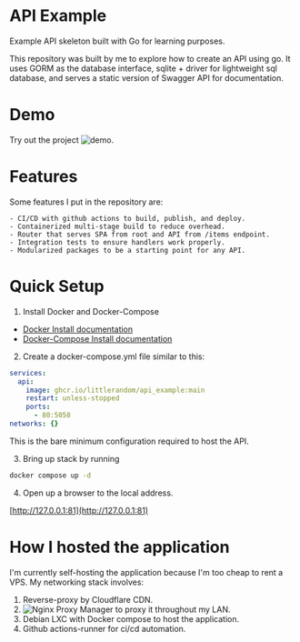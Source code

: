 # API Example
Example API skeleton built with Go for learning purposes.

This repository was built by me to explore how to create an API using go. It uses GORM as the database interface, sqlite + driver for lightweight sql database, and serves a static version of Swagger API for documentation.

# Demo

Try out the project ![demo](https://api.plainrandom.com/).

# Features

Some features I put in the repository are:

    - CI/CD with github actions to build, publish, and deploy.
    - Containerized multi-stage build to reduce overhead.
    - Router that serves SPA from root and API from /items endpoint.
    - Integration tests to ensure handlers work properly.
    - Modularized packages to be a starting point for any API.

# Quick Setup

1. Install Docker and Docker-Compose

- [Docker Install documentation](https://docs.docker.com/install/)
- [Docker-Compose Install documentation](https://docs.docker.com/compose/install/)

2. Create a docker-compose.yml file similar to this:

```yml
services:
  api:
    image: ghcr.io/littlerandom/api_example:main
    restart: unless-stopped
    ports:
      - 80:5050
networks: {}
```

This is the bare minimum configuration required to host the API.

3. Bring up stack by running

```bash
docker compose up -d
```

4. Open up a browser to the local address.

[http://127.0.0.1:81](http://127.0.0.1:81)

# How I hosted the application

I'm currently self-hosting the application because I'm too cheap to rent a VPS. My networking stack involves:

1. Reverse-proxy by Cloudflare CDN.
2. ![Nginx Proxy Manager](https://nginxproxymanager.com/) to proxy it throughout my LAN.
3. Debian LXC with Docker compose to host the application.
4. Github actions-runner for ci/cd automation.